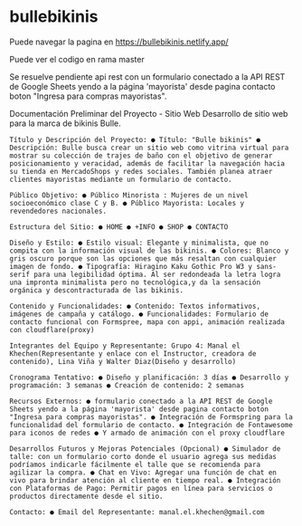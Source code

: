 # bullebikinis

Puede navegar la pagina en https://bullebikinis.netlify.app/

Puede ver el codigo en rama master

Se resuelve pendiente api rest con un formulario conectado a la API REST de Google Sheets yendo a la página 'mayorista' desde pagina contacto boton "Ingresa para compras mayoristas".


Documentación Preliminar del Proyecto - Sitio Web Desarrollo de sitio web para la marca de bikinis Bulle.

    Título y Descripción del Proyecto: ● Título: "Bulle bikinis" ● Descripción: Bulle busca crear un sitio web como vitrina virtual para mostrar su colección de trajes de baño con el objetivo de generar posicionamiento y veracidad, además de facilitar la navegación hacia su tienda en MercadoShops y redes sociales. También planea atraer clientes mayoristas mediante un formulario de contacto.

    Público Objetivo: ● Público Minorista : Mujeres de un nivel socioeconómico clase C y B. ● Público Mayorista: Locales y revendedores nacionales.

    Estructura del Sitio: ● HOME ● +INFO ● SHOP ● CONTACTO

    Diseño y Estilo: ● Estilo visual: Elegante y minimalista, que no compita con la información visual de las bikinis. ● Colores: Blanco y gris oscuro porque son las opciones que más resaltan con cualquier imagen de fondo. ● Tipografía: Hiragino Kaku Gothic Pro W3 y sans-serif para una legibilidad óptima. Al ser redondeada la letra logra una impronta minimalista pero no tecnológica,y da la sensación orgánica y descontracturada de las bikinis.

    Contenido y Funcionalidades: ● Contenido: Textos informativos, imágenes de campaña y catálogo. ● Funcionalidades: Formulario de contacto funcional con Formspree, mapa con appi, animación realizada con cloudflare(proxy)

    Integrantes del Equipo y Representante: Grupo 4: Manal el Khechen(Representante y enlace con el Instructor, creadora de contenido), Lina Viña y Walter Diaz(Diseño y desarrollo)

    Cronograma Tentativo: ● Diseño y planificación: 3 días ● Desarrollo y programación: 3 semanas ● Creación de contenido: 2 semanas

    Recursos Externos: ● formulario conectado a la API REST de Google Sheets yendo a la página 'mayorista' desde pagina contacto boton "Ingresa para compras mayoristas". ● Integración de Formspring para la funcionalidad del formulario de contacto. ● Integración de Fontawesome para iconos de redes ● Y armado de animación con el proxy cloudflare

    Desarrollos Futuros y Mejoras Potenciales (Opcional) ● Simulador de talle: con un formulario corto donde el usuario agrega sus medidas podríamos indicarle fácilmente el talle que se recomienda para agilizar la compra. ● Chat en Vivo: Agregar una función de chat en vivo para brindar atención al cliente en tiempo real. ● Integración con Plataformas de Pago: Permitir pagos en línea para servicios o productos directamente desde el sitio.

    Contacto: ● Email del Representante: manal.el.khechen@gmail.com

